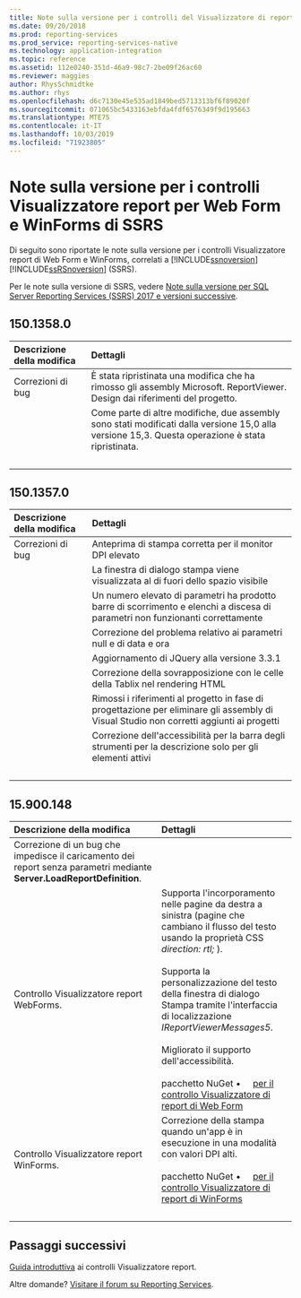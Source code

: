 ```yaml
---
title: Note sulla versione per i controlli del Visualizzatore di report di SSRS
ms.date: 09/20/2018
ms.prod: reporting-services
ms.prod_service: reporting-services-native
ms.technology: application-integration
ms.topic: reference
ms.assetid: 112e0240-351d-46a9-98c7-2be09f26ac60
ms.reviewer: maggies
author: RhysSchmidtke
ms.author: rhys
ms.openlocfilehash: d6c7130e45e535ad1849bed5713313bf6f89020f
ms.sourcegitcommit: 071065bc5433163ebfda4fdf6576349f9d195663
ms.translationtype: MTE75
ms.contentlocale: it-IT
ms.lasthandoff: 10/03/2019
ms.locfileid: "71923805"
---
```

# <a name="release-notes-for-the-report-viewer-controls-for-webforms-and-winforms-of-ssrs"></a>Note sulla versione per i controlli Visualizzatore report per Web Form e WinForms di SSRS

Di seguito sono riportate le note sulla versione per i controlli Visualizzatore report di Web Form e WinForms, correlati a [!INCLUDE[ssnoversion](../../includes/ssnoversion-md.md)] [!INCLUDE[ssRSnoversion](../../includes/ssrsnoversion-md.md)] (SSRS).

Per le note sulla versione di SSRS, vedere [Note sulla versione per SQL Server Reporting Services (SSRS) 2017 e versioni successive](../release-notes-reporting-services.md).

## <a name="15013580"></a>150.1358.0
| Descrizione della modifica | Dettagli |
| :----------------- | :------ |
| Correzioni di bug | È stata ripristinata una modifica che ha rimosso gli assembly Microsoft. ReportViewer. Design dai riferimenti del progetto. |
|           | Come parte di altre modifiche, due assembly sono stati modificati dalla versione 15,0 alla versione 15,3. Questa operazione è stata ripristinata. |
| &nbsp; | &nbsp; |

## <a name="15013570"></a>150.1357.0
| Descrizione della modifica | Dettagli |
| :----------------- | :------ |
| Correzioni di bug  | Anteprima di stampa corretta per il monitor DPI elevato |
|            | La finestra di dialogo stampa viene visualizzata al di fuori dello spazio visibile |
|            | Un numero elevato di parametri ha prodotto barre di scorrimento e elenchi a discesa di parametri non funzionanti correttamente |
|            | Correzione del problema relativo ai parametri null e di data e ora |
|            | Aggiornamento di JQuery alla versione 3.3.1 |
|            | Correzione della sovrapposizione con le celle della Tablix nel rendering HTML |
|            | Rimossi i riferimenti al progetto in fase di progettazione per eliminare gli assembly di Visual Studio non corretti aggiunti ai progetti |
|            | Correzione dell'accessibilità per la barra degli strumenti per la descrizione solo per gli elementi attivi |
| &nbsp; | &nbsp; |

## <a name="15900148"></a>15.900.148

| Descrizione della modifica | Dettagli |
| :----------------- | :------ |
| Correzione di un bug che impedisce il caricamento dei report senza parametri mediante **Server.LoadReportDefinition**. | &nbsp; |
| Controllo Visualizzatore report WebForms. | Supporta l'incorporamento nelle pagine da destra a sinistra (pagine che cambiano il flusso del testo usando la proprietà CSS *direction: rtl;* ).<br/><br/>Supporta la personalizzazione del testo della finestra di dialogo Stampa tramite l'interfaccia di localizzazione *IReportViewerMessages5*.<br/><br/>Migliorato il supporto dell'accessibilità.<br/><br/>pacchetto NuGet &bull; &nbsp; &nbsp; [per il controllo Visualizzatore di report di Web Form](https://www.nuget.org/packages/Microsoft.ReportingServices.ReportViewerControl.Webforms/150.900.148) |
| Controllo Visualizzatore report WinForms. | Correzione della stampa quando un'app è in esecuzione in una modalità con valori DPI alti.<br/><br/>pacchetto NuGet &bull; &nbsp; &nbsp; [per il controllo Visualizzatore di report di WinForms](https://www.nuget.org/packages/Microsoft.ReportingServices.ReportViewerControl.Winforms/150.900.148) |
| &nbsp; | &nbsp; |

## <a name="next-steps"></a>Passaggi successivi

[Guida introduttiva](integrating-reporting-services-using-reportviewer-controls-get-started.md) ai controlli Visualizzatore report.

Altre domande? [Visitare il forum su Reporting Services](https://go.microsoft.com/fwlink/?LinkId=620231).
